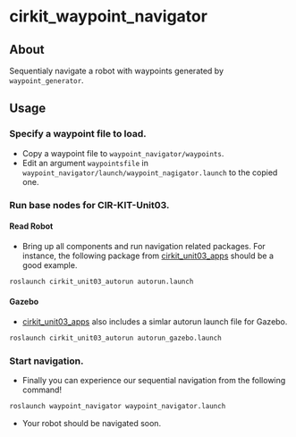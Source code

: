 # cirkit_waypoint_navigator

## About
Sequentialy navigate a robot with waypoints generated by `waypoint_generator`.

## Usage
### Specify a waypoint file to load.
- Copy a waypoint file to `waypoint_navigator/waypoints`. 
- Edit an argument `waypointsfile` in `waypoint_navigator/launch/waypoint_nagigator.launch` to the copied one.

### Run base nodes for CIR-KIT-Unit03.

#### Read Robot
- Bring up all components and run navigation related packages. For instance, the following package from [cirkit_unit03_apps](https://github.com/CIR-KIT-Unit03/cirkit_unit03_apps) should be a good example.

```bash
roslaunch cirkit_unit03_autorun autorun.launch
```

#### Gazebo
- [cirkit_unit03_apps](https://github.com/CIR-KIT-Unit03/cirkit_unit03_apps) also includes a simlar autorun launch file for Gazebo.

```bash
roslaunch cirkit_unit03_autorun autorun_gazebo.launch
```

### Start navigation.
- Finally you can experience our sequential navigation from the following command!

```bash
roslaunch waypoint_navigator waypoint_navigator.launch
```

- Your robot should be navigated soon.
